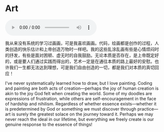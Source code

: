 # Art

![type:audio](assets/art_intro.mp3)

我从来没有系统的学习过画画，可是我喜欢画画。代码，绘画都是创作的过程，人类创造的快乐估计和上帝创造万物时一样吧。我的这些乱涂乱画有些是心情烦闷时的抒发，有些是面对困顿、虚无时的自我鼓励。无论本质是否存在，是上帝既定好的，或是要人们通过实践而得出的，艺术一定是在通往本质的路上最好的安慰。也许我们一生都无法达到理想，可是我们自由创造的一切，都是我们对本质的真切回应！

I've never systematically learned how to draw, but I love painting. Coding and painting are both acts of creation—perhaps the joy of human creation is akin to the joy God felt when creating the world. Some of my doodles are expressions of frustration, while others are self-encouragement in the face of hardship and nihilism. Regardless of whether essence exists—whether it is predetermined by God or something we must discover through practice—art is surely the greatest solace on the journey toward it. Perhaps we may never reach the ideal in our lifetime, but everything we freely create is our genuine response to the essence of things!

